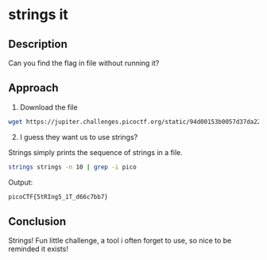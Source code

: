 # strings it

## Description
Can you find the flag in file without running it?

## Approach

1. Download the file

```bash
wget https://jupiter.challenges.picoctf.org/static/94d00153b0057d37da225ee79a846c62/strings
```

2. I guess they want us to use strings? 

Strings simply prints the sequence of strings in a file.

```bash
strings strings -n 10 | grep -i pico
``` 
Output: 

```bash
picoCTF{5tRIng5_1T_d66c7bb7}
```
## Conclusion
Strings! Fun little challenge, a tool i often forget to use, so nice to be reminded it exists!
